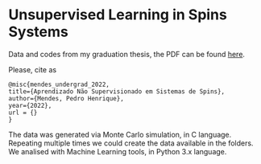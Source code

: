 # Unsupervised Learning in Spins Systems

Data and codes from my graduation thesis, the PDF can be found [here](https://lume.ufrgs.br/handle/10183/256617).

Please, cite as

```
@misc{mendes_undergrad_2022,
title={Aprendizado Não Supervisionado em Sistemas de Spins},
author={Mendes, Pedro Henrique},
year={2022},
url = {}
}
```

The data was generated via Monte Carlo simulation, in C language.
Repeating multiple times we could create the data available in the folders.
We analised with Machine Learning tools, in Python 3.x language.

